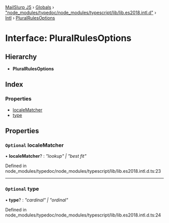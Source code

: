 [MailSlurp JS](../README.md) › [Globals](../globals.md) › ["node_modules/typedoc/node_modules/typescript/lib/lib.es2018.intl.d"](../modules/_node_modules_typedoc_node_modules_typescript_lib_lib_es2018_intl_d_.md) › [Intl](../modules/_node_modules_typedoc_node_modules_typescript_lib_lib_es2018_intl_d_.intl.md) › [PluralRulesOptions](_node_modules_typedoc_node_modules_typescript_lib_lib_es2018_intl_d_.intl.pluralrulesoptions.md)

# Interface: PluralRulesOptions

## Hierarchy

* **PluralRulesOptions**

## Index

### Properties

* [localeMatcher](_node_modules_typedoc_node_modules_typescript_lib_lib_es2018_intl_d_.intl.pluralrulesoptions.md#optional-localematcher)
* [type](_node_modules_typedoc_node_modules_typescript_lib_lib_es2018_intl_d_.intl.pluralrulesoptions.md#optional-type)

## Properties

### `Optional` localeMatcher

• **localeMatcher**? : *"lookup" | "best fit"*

Defined in node_modules/typedoc/node_modules/typescript/lib/lib.es2018.intl.d.ts:23

___

### `Optional` type

• **type**? : *"cardinal" | "ordinal"*

Defined in node_modules/typedoc/node_modules/typescript/lib/lib.es2018.intl.d.ts:24

